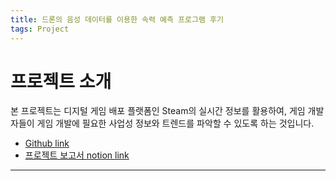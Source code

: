 ```yaml
---
title: 드론의 음성 데이터를 이용한 속력 예측 프로그램 후기
tags: Project
---
```


# 프로젝트 소개

본 프로젝트는 디지털 게임 배포 플랫폼인 Steam의 실시간 정보를 활용하여, 게임 개발자들이 게임 개발에 필요한 사업성 정보와 트렌드를 파악할 수 있도록 하는 것입니다.
- [Github link](https://github.com/lv1turtle/Popular-Steam-Chart)
- [프로젝트 보고서 notion link](https://round-territory-71b.notion.site/1-_-2-1-b719a918a745401a9b361d5d550a6063)



---

